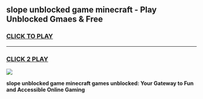 
## slope unblocked game minecraft - Play Unblocked Gmaes & Free
<h3>
<a href="https://premium.freeplayer.one?title=slope_unblocked_game_minecraft&ref=19F">CLICK TO PLAY</a></h3>
<hr>

<h3>
<a href="https://premium.freeplayer.one?title=slope_unblocked_game_minecraft&ref=19F">CLICK 2 PLAY</a>
  
</h3>

<a href="https://premium.freeplayer.one?title=slope_unblocked_game_minecraft&ref=19F/"><img src="https://clearcache.store/games.png"></a>


**slope unblocked game minecraft games unblocked: Your Gateway to Fun and Accessible Online Gaming**
